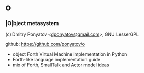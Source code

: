 # o
### |O|bject metasystem

(c) Dmitry Ponyatov <<dponyatov@gmail.com>>, GNU LesserGPL

github: https://github.com/ponyatov/o

* object Forth Virtual Machine implementation in Python
* Forth-like language implementation guide
* mix of Forth, SmallTalk and Actor model ideas
